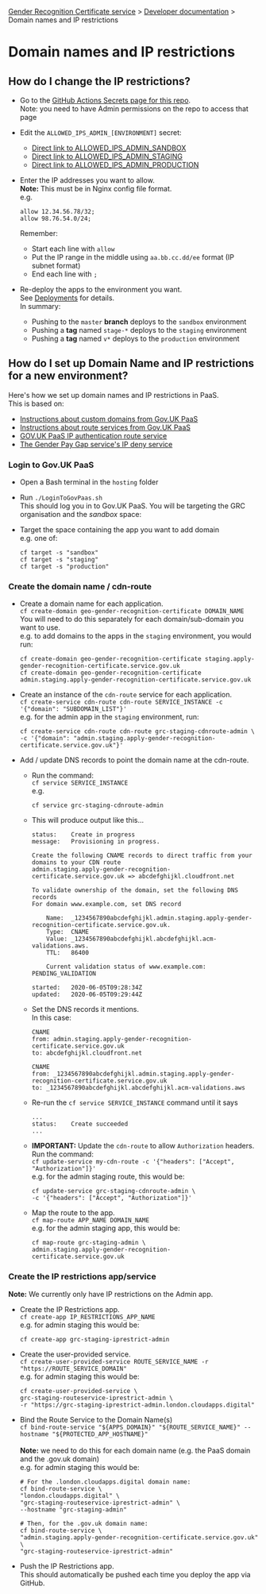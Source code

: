 
[Gender Recognition Certificate service](../README.md) >
[Developer documentation](README.md) >
Domain names and IP restrictions

# Domain names and IP restrictions

## How do I change the IP restrictions?

* Go to the [GitHub Actions Secrets page for this repo](https://github.com/cabinetoffice/grc-app/settings/secrets/actions).  
  Note: you need to have Admin permissions on the repo to access that page

* Edit the `ALLOWED_IPS_ADMIN_[ENVIRONMENT]` secret:
  * [Direct link to ALLOWED_IPS_ADMIN_SANDBOX](https://github.com/cabinetoffice/grc-app/settings/secrets/actions/ALLOWED_IPS_ADMIN_SANDBOX)
  * [Direct link to ALLOWED_IPS_ADMIN_STAGING](https://github.com/cabinetoffice/grc-app/settings/secrets/actions/ALLOWED_IPS_ADMIN_STAGING)
  * [Direct link to ALLOWED_IPS_ADMIN_PRODUCTION](https://github.com/cabinetoffice/grc-app/settings/secrets/actions/ALLOWED_IPS_ADMIN_PRODUCTION)

* Enter the IP addresses you want to allow.  
  **Note:** This must be in Nginx config file format.  
  e.g.  
  ```
  allow 12.34.56.78/32;
  allow 98.76.54.0/24;
  ```  
  Remember:
  * Start each line with `allow`
  * Put the IP range in the middle using `aa.bb.cc.dd/ee` format (IP subnet format)
  * End each line with `;`

* Re-deploy the apps to the environment you want.  
  See [Deployments](Deployments.md) for details.  
  In summary:
  * Pushing to the `master` **branch** deploys to the `sandbox` environment  
  * Pushing a **tag** named `stage-*` deploys to the `staging` environment  
  * Pushing a **tag** named `v*` deploys to the `production` environment  


## How do I set up Domain Name and IP restrictions for a new environment?

Here's how we set up domain names and IP restrictions in PaaS.  
This is based on:
* [Instructions about custom domains from Gov.UK PaaS](https://docs.cloud.service.gov.uk/deploying_services/use_a_custom_domain/)
* [Instructions about route services from Gov.UK PaaS](https://docs.cloud.service.gov.uk/deploying_services/route_services/)
* [GOV.UK PaaS IP authentication route service](https://github.com/alphagov/paas-ip-authentication-route-service)
* [The Gender Pay Gap service's IP deny service](https://github.com/cabinetoffice/gender-pay-gap/tree/main/Infrastructure/gpg-ipdeny)

### Login to Gov.UK PaaS

* Open a Bash terminal in the `hosting` folder

* Run `./LoginToGovPaas.sh`  
  This should log you in to Gov.UK PaaS. You will be targeting the GRC organisation and the *sandbox* space:

* Target the space containing the app you want to add domain  
  e.g. one of:
  ```
  cf target -s "sandbox"
  cf target -s "staging"
  cf target -s "production"
  ```

### Create the domain name / cdn-route

* Create a domain name for each application.  
  `cf create-domain geo-gender-recognition-certificate DOMAIN_NAME`  
  You will need to do this separately for each domain/sub-domain you want to use.  
  e.g. to add domains to the apps in the  `staging` environment, you would run:  
  ```shell
  cf create-domain geo-gender-recognition-certificate staging.apply-gender-recognition-certificate.service.gov.uk
  cf create-domain geo-gender-recognition-certificate admin.staging.apply-gender-recognition-certificate.service.gov.uk
  ```  

* Create an instance of the `cdn-route` service for each application.  
  `cf create-service cdn-route cdn-route SERVICE_INSTANCE -c '{"domain": "SUBDOMAIN_LIST"}'`  
  e.g. for the admin app in the `staging` environment, run:  
  ```shell
  cf create-service cdn-route cdn-route grc-staging-cdnroute-admin \
  -c '{"domain": "admin.staging.apply-gender-recognition-certificate.service.gov.uk"}'
  ```

* Add / update DNS records to point the domain name at the cdn-route.  
  * Run the command:  
    `cf service SERVICE_INSTANCE`  
    e.g.
    ```shell
    cf service grc-staging-cdnroute-admin
    ```
    
  * This will produce output like this...  
    ```
    status:    Create in progress
    message:   Provisioning in progress.
    
    Create the following CNAME records to direct traffic from your domains to your CDN route
    admin.staging.apply-gender-recognition-certificate.service.gov.uk => abcdefghijkl.cloudfront.net
    
    To validate ownership of the domain, set the following DNS records
    For domain www.example.com, set DNS record
    
        Name:  _1234567890abcdefghijkl.admin.staging.apply-gender-recognition-certificate.service.gov.uk.
        Type:  CNAME
        Value: _1234567890abcdefghijkl.abcdefghijkl.acm-validations.aws.
        TTL:   86400
    
        Current validation status of www.example.com: PENDING_VALIDATION
    
    started:   2020-06-05T09:28:34Z
    updated:   2020-06-05T09:29:44Z
    ```

  * Set the DNS records it mentions.  
    In this case:  
    ```
    CNAME
    from: admin.staging.apply-gender-recognition-certificate.service.gov.uk
    to: abcdefghijkl.cloudfront.net
    
    CNAME
    from: _1234567890abcdefghijkl.admin.staging.apply-gender-recognition-certificate.service.gov.uk
    to: _1234567890abcdefghijkl.abcdefghijkl.acm-validations.aws
    ```
    
  * Re-run the `cf service SERVICE_INSTANCE` command until it says  
    ```
    ...
    status:    Create succeeded
    ...
    ```

  * **IMPORTANT:** Update the `cdn-route` to allow `Authorization` headers.  
    Run the command:  
    `cf update-service my-cdn-route -c '{"headers": ["Accept", "Authorization"]}'`  
    e.g. for the admin staging route, this would be:  
    ```shell
    cf update-service grc-staging-cdnroute-admin \
    -c '{"headers": ["Accept", "Authorization"]}'
    ```
  
  * Map the route to the app.  
    `cf map-route APP_NAME DOMAIN_NAME`  
    e.g. for the admin staging app, this would be:  
    ```shell
    cf map-route grc-staging-admin \
    admin.staging.apply-gender-recognition-certificate.service.gov.uk
    ```

### Create the IP restrictions app/service

**Note:** We currently only have IP restrictions on the Admin app.

* Create the IP Restrictions app.  
  `cf create-app IP_RESTRICTIONS_APP_NAME`  
  e.g. for admin staging this would be:  
  ```shell
  cf create-app grc-staging-iprestrict-admin
  ```

* Create the user-provided service.  
  `cf create-user-provided-service ROUTE_SERVICE_NAME -r "https://ROUTE_SERVICE_DOMAIN"`  
  e.g. for admin staging this would be:  
  ```shell
  cf create-user-provided-service \
  grc-staging-routeservice-iprestrict-admin \
  -r "https://grc-staging-iprestrict-admin.london.cloudapps.digital"
  ```

* Bind the Route Service to the Domain Name(s)  
  `cf bind-route-service "${APPS_DOMAIN}" "${ROUTE_SERVICE_NAME}" --hostname "${PROTECTED_APP_HOSTNAME}"`  
  &nbsp;  
  **Note:** we need to do this for each domain name (e.g. the PaaS domain and the .gov.uk domain)  
  e.g. for admin staging this would be:  
  ```shell
  # For the .london.cloudapps.digital domain name:
  cf bind-route-service \
  "london.cloudapps.digital" \
  "grc-staging-routeservice-iprestrict-admin" \
  --hostname "grc-staging-admin"
  
  # Then, for the .gov.uk domain name:
  cf bind-route-service \
  "admin.staging.apply-gender-recognition-certificate.service.gov.uk" \
  "grc-staging-routeservice-iprestrict-admin"
  ```

* Push the IP Restrictions app.  
  This should automatically be pushed each time you deploy the app via GitHub.
